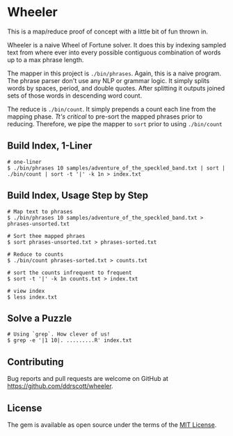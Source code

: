# Wheeler

This is a map/reduce proof of concept with a little bit of fun thrown in. 

Wheeler is a naive Wheel of Fortune solver. It does this by indexing sampled
text from where ever into every possible contiguous combination of words up
to a max phrase length.

The mapper in this project is `./bin/phrases`. Again, this is a naive program.
The phrase parser don't use any NLP or grammar logic. It simply splits words
by spaces, period, and double quotes. After splitting it outputs joined sets
of those words in descending word count.

The reduce is `./bin/count`. It simply prepends a count each line from the
mapping phase. *Tt's critical* to pre-sort the mapped phrases prior to
reducing. Therefore, we pipe the mapper to `sort` prior to using `./bin/count`


## Build Index, 1-Liner

    # one-liner
    $ ./bin/phrases 10 samples/adventure_of_the_speckled_band.txt | sort | ./bin/count | sort -t '|' -k 1n > index.txt
    
## Build Index, Usage Step by Step

    # Map text to phrases
    $ ./bin/phrases 10 samples/adventure_of_the_speckled_band.txt > phrases-unsorted.txt
    
    # Sort thee mapped phraes
    $ sort phrases-unsorted.txt > phrases-sorted.txt
     
    # Reduce to counts
    $ ./bin/count phrases-sorted.txt > counts.txt
    
    # sort the counts infrequent to frequent
    $ sort -t '|' -k 1n counts.txt > index.txt

    # view index
    $ less index.txt

## Solve a Puzzle

    # Using `grep`. How clever of us!
    $ grep -e '|1 10|. .........R' index.txt

## Contributing

Bug reports and pull requests are welcome on GitHub at https://github.com/ddrscott/wheeler.


## License

The gem is available as open source under the terms of the [MIT License](http://opensource.org/licenses/MIT).

